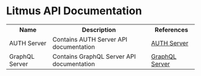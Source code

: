 # Litmus API Documentation

<table>
<tr>
<th>Name</th>
<th>Description</th>
<th>References</th>
</tr>
<tr>
<td>AUTH Server</td>
<td>Contains AUTH Server API documentation</td>
<td><a target="_" href="/litmus/auth/v2.0.0/api.html">AUTH Server</a></td>
</tr>
<tr>
<td>GraphQL Server</td>
<td>Contains GraphQL Server API documentation</td>
<td><a target="_" href="/litmus/graphql/v3.11.x/api.html">GraphQL Server</a></td>
</tr>
</table>